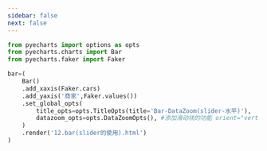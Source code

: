 ```yaml
---
sidebar: false
next: false
---
```

<BlogInfo/>






```python
from pyecharts import options as opts
from pyecharts.charts import Bar
from pyecharts.faker import Faker

bar=(
    Bar()
    .add_xaxis(Faker.cars)
    .add_yaxis('商家',Faker.values())
    .set_global_opts(
        title_opts=opts.TitleOpts(title='Bar-DataZoom(slider-水平)'),
        datazoom_opts=opts.DataZoomOpts(), #添加滑动块的功能 orient="vertical":为y轴添加滑动块
    )
    .render('12.bar(slider的使用).html')
)
```






<ActionBox />
        
<style>#top-box {margin-top:0.5rem!important;}</style>